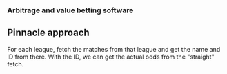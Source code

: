 ### Arbitrage and value betting software


## Pinnacle approach
For each league, fetch the matches from that league and get the name and ID from there.
With the ID, we can get the actual odds from the "straight" fetch.
